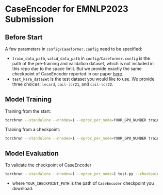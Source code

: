 # CaseEncoder for EMNLP2023 Submission

## Before Start

A few parameters in ``config/Caseformer.config`` need to be specified:

- ``train_data_path``, ``valid_data_path`` in ``config/Caseformer.config`` is the path of the pre-training and validation dataset, which is not included in this repo due to the space limit. But we provide exactly the same checkpoint of CaseEncoder reported in our paper [here](https://drive.google.com/file/d/1KL_cKyiRsnz4FOiFMfGBQrPbEXyNpl5Q/view?usp=drive_link).
- ``test_kara_dataset`` is the test dataset you would like to use. We provide three choices: ``lecard``, ``cail-lcr21``, and ``cail-lcr22``.

## Model Training

Training from the start:

```bash
torchrun --standalone --nnodes=1 --nproc_per_node=YOUR_GPU_NUMBER train.py --config config/Caseformer.config --gpu YOUR_GPU_LIST 2>&1 | tee -a log/Caseformer.log 
```

Training from a checkpoint:

```bash
torchrun --standalone --nnodes=1 --nproc_per_node=YOUR_GPU_NUMBER train.py --checkpoint YOUR_CHECKPOINT_PATH --config config/Caseformer.config --gpu YOUR_GPU_LIST 2>&1 | tee -a log/Caseformer.log 
```

## Model Evaluation

To validate the checkpoint of CaseEncoder

```bash
torchrun --standalone --nnodes=1 --nproc_per_node=1 test.py --checkpoint YOUR_CHECKPOINT_PATH --config config/Caseformer.config --gpu 0 --result YOUR_RESULT_STORAGE_PATH
```

- where ``YOUR_CHECKPOINT_PATH`` is the path of ``CaseEncoder`` checkpoint you download.
